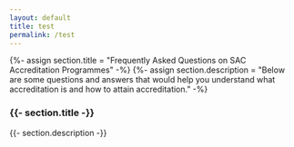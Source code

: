 ```yaml
---
layout: default
title: test
permalink: /test
---
```


{%- assign section.title = "Frequently Asked Questions on SAC Accreditation Programmes" -%}
{%- assign section.description = "Below are some questions and answers that would help you understand what accreditation is and how to attain accreditation." -%}
<h3>{{- section.title -}}</h3>
<p>{{- section.description -}}</p>
